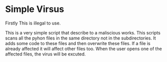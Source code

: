 # Simple Virsus

 Firstly This is illegal to use.
 
 This is a very simple script that describe to a maliscious works. 
 This scripts scans all the pyhon files in the same directory not in the subdirectories.
 It adds some code to these files and then overwrite these files.
 If a file is already affected it will affect other files too.
 When the user opens one of the affected files, the virus will be excuted.
 
